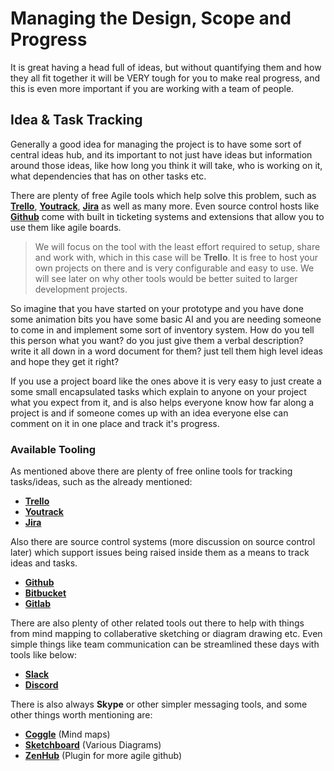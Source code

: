 # Managing the Design, Scope and Progress

It is great having a head full of ideas, but without quantifying them and how they all fit together it will be VERY tough for you to make real progress, and this is even more important if you are working with a team of people.

## Idea & Task Tracking

Generally a good idea for managing the project is to have some sort of central ideas hub, and its important to not just have ideas but information around those ideas, like how long you think it will take, who is working on it, what dependencies that has on other tasks etc. 

There are plenty of free Agile tools which help solve this problem, such as [**Trello**](https://trello.com/), [**Youtrack**](https://www.jetbrains.com/youtrack), [**Jira**](https://www.atlassian.com/software/jira) as well as many more. Even source control hosts like [**Github**](https://github.com) come with built in ticketing systems and extensions that allow you to use them like agile boards.

> We will focus on the tool with the least effort required to setup, share and work with, which in this case will be **Trello**. It is free to host your own projects on there and is very configurable and easy to use. We will see later on why other tools would be better suited to larger development projects.

So imagine that you have started on your prototype and you have done some animation bits you have some basic AI and you are needing someone to come in and implement some sort of inventory system. How do you tell this person what you want? do you just give them a verbal description? write it all down in a word document for them? just tell them high level ideas and hope they get it right?

If you use a project board like the ones above it is very easy to just create a some small encapsulated tasks which explain to anyone on your project what you expect from it, and is also helps everyone know how far along a project is and if someone comes up with an idea everyone else can comment on it in one place and track it's progress.

### Available Tooling

As mentioned above there are plenty of free online tools for tracking tasks/ideas, such as the already mentioned:

* [**Trello**](https://trello.com/)
* [**Youtrack**](https://www.jetbrains.com/youtrack)
* [**Jira**](https://www.atlassian.com/software/jira)

Also there are source control systems (more discussion on source control later) which support issues being raised inside them as a means to track ideas and tasks.

* [**Github**](http://github.com/)
* [**Bitbucket**](http://bitbucket.org)
* [**Gitlab**](http://gitlab.com)

There are also plenty of other related tools out there to help with things from mind mapping to collaberative sketching or diagram drawing etc. Even simple things like team communication can be streamlined these days with tools like below:

* [**Slack**](http://slack.com)
* [**Discord**](http://discordapp.com)

There is also always **Skype** or other simpler messaging tools, and some other things worth mentioning are:

* [**Coggle**](https://coggle.it) (Mind maps)
* [**Sketchboard**](https://sketchboard.io) (Various Diagrams)
* [**ZenHub**](https://www.zenhub.com/) (Plugin for more agile github)
